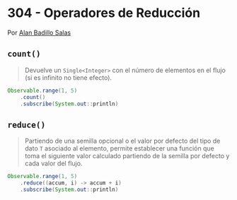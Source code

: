 # 304 - Operadores de Reducción

Por [Alan Badillo Salas](https://www.nomadacode.com)

## `count()`

> Devuelve un `Single<Integer>` con el número de elementos en el flujo (si es infinito no tiene efecto). 

```java
Observable.range(1, 5)
    .count()
    .subscribe(System.out::println)
```

## `reduce()`

> Partiendo de una semilla opcional o el valor por defecto del tipo de dato `T` asociado al elemento, permite establecer una función que toma el siguiente valor calculado partiendo de la semilla por defecto y cada valor del flujo.

```java
Observable.range(1, 5)
    .reduce((accum, i) -> accum + i)
    .subscribe(System.out::println)
```
